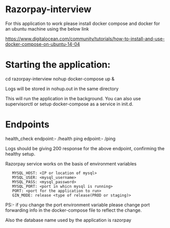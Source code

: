 # Razorpay-interview


For this application to work please install docker compose and docker for an ubuntu machine using the below link

https://www.digitalocean.com/community/tutorials/how-to-install-and-use-docker-compose-on-ubuntu-14-04


# Starting the application:

cd razorpay-interview
nohup docker-compose up & 

Logs will be stored in nohup.out in the same directory


This will run the application in the background. 
You can also use supervisorctl or setup docker-compose as a service in init.d.

# Endpoints

health_check endpoint:- /health
ping edpoint:- /ping

Logs should be giving 200 response for the above endpoint, confirming the healthy setup.

Razorpay service works on the basis of environment variables

       MYSQL_HOST: <IP or location of mysql>
       MYSQL_USER: <mysql_username>
       MYSQL_PASS: <mysql_password>
       MYSQL_PORT: <port in whicn mysql is running>
       PORT: <port for the application to run>
       GIN_MODE: release <type of release(PROD or staging)>
       
PS:- if you change the port environment variable please change port forwarding info in the docker-compose file to reflect the change.

Also the database name used by the application is razorpay








